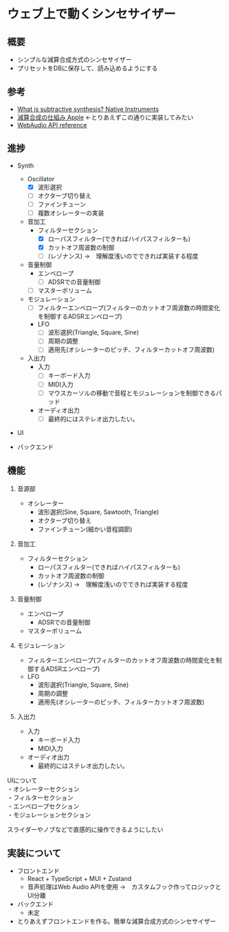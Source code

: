 
# ウェブ上で動くシンセサイザー
## 概要
- シンプルな減算合成方式のシンセサイザー
- プリセットをDBに保存して、読み込めるようにする

## 参考  
* [What is subtractive synthesis? Native Instruments](https://blog.native-instruments.com/subtractive-synthesis/)  
* [減算合成の仕組み Apple](https://support.apple.com/ja-jp/guide/logicpro/lgsife41a22f/11.1/mac/14.6) ←とりあえずこの通りに実装してみたい
* [WebAudio API reference](https://developer.mozilla.org/ja/docs/Web/API/Web_Audio_API/Using_Web_Audio_API)

## 進捗
- Synth
    - Oscillator
        - [x] 波形選択
        - [ ] オクターブ切り替え
        - [ ] ファインチューン
        - [ ] 複数オシレーターの実装

    - 音加工  
        - フィルターセクション  
            - [x] ローパスフィルター(できればハイパスフィルターも)
            - [x] カットオフ周波数の制御  
            - [ ] (レゾナンス) ->　理解度浅いのでできれば実装する程度  
    - 音量制御  
        - エンベロープ  
            - [ ] ADSRでの音量制御  
        - [ ] マスターボリューム  
    - モジュレーション  
        - [ ] フィルターエンベロープ(フィルターのカットオフ周波数の時間変化を制御するADSRエンベロープ)  
        - LFO  
            - [ ] 波形選択(Triangle, Square, Sine)  
            - [ ] 周期の調整  
            - [ ] 適用先(オシレーターのピッチ、フィルターカットオフ周波数)  
    - 入出力  
        - 入力  
            - [ ] キーボード入力  
            - [ ] MIDI入力
            - [ ] マウスカーソルの移動で音程とモジュレーションを制御できるパッド  
        - オーディオ出力  
            - [ ] 最終的にはステレオ出力したい。  
- UI

- バックエンド
    
## 機能
1. 音源部
   - オシレーター  
        - 波形選択(Sine, Square, Sawtooth, Triangle)  
        - オクターブ切り替え  
        - ファインチューン(細かい音程調節)  
        
3. 音加工  
    - フィルターセクション  
        - ローパスフィルター(できればハイパスフィルターも)
        - カットオフ周波数の制御  
        - (レゾナンス) ->　理解度浅いのでできれば実装する程度  
4. 音量制御  
    - エンベロープ  
        - ADSRでの音量制御  
    - マスターボリューム  
5. モジュレーション  
    - フィルターエンベロープ(フィルターのカットオフ周波数の時間変化を制御するADSRエンベロープ)  
    - LFO  
        - 波形選択(Triangle, Square, Sine)  
        - 周期の調整  
        - 適用先(オシレーターのピッチ、フィルターカットオフ周波数)  
6. 入出力  
    - 入力  
        - キーボード入力  
        - MIDI入力  
    - オーディオ出力  
        - 最終的にはステレオ出力したい。  


UIについて  
・オシレーターセクション  
・フィルターセクション  
・エンベロープセクション  
・モジュレーションセクション  

スライダーやノブなどで直感的に操作できるようにしたい  

## 実装について  
- フロントエンド  
  - React + TypeScript + MUI + Zustand  
  - 音声処理はWeb Audio APIを使用  ->　カスタムフック作ってロジックとUI分離
- バックエンド  
  - 未定  
- とりあえずフロントエンドを作る。簡単な減算合成方式のシンセサイザー  

